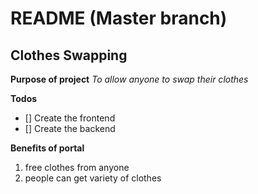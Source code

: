 # README  (Master branch)
## Clothes Swapping

**Purpose of project**
*To allow anyone to swap their clothes*

**Todos**
- [] Create the frontend
- [] Create the backend

**Benefits of portal**
1. free clothes from anyone
2. people can get variety of clothes

